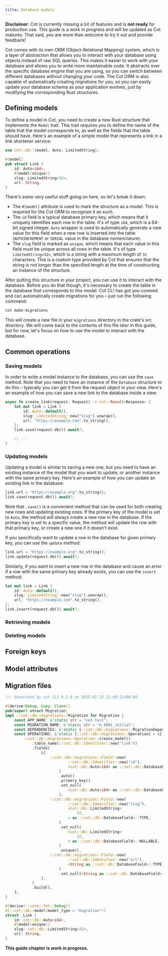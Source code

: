 ```yaml
---
title: Database models
---
```


<div class="alert alert-warning" role="alert"><strong>Disclaimer</strong>: Cot is currently missing a lot of features and is <strong>not ready</strong> for production use. This guide is a work in progress and will be updated as Cot matures. That said, you are more than welcome to try it out and provide feedback!</div>

Cot comes with its own ORM (Object-Relational Mapping) system, which is a layer of abstraction that allows you to interact with your database using objects instead of raw SQL queries. This makes it easier to work with your database and allows you to write more maintainable code. It abstracts over the specific database engine that you are using, so you can switch between different databases without changing your code. The Cot ORM is also capable of automatically creating migrations for you, so you can easily update your database schema as your application evolves, just by modifying the corresponding Rust structures.

## Defining models

To define a model in Cot, you need to create a new Rust structure that implements the `Model` trait. This trait requires you to define the name of the table that the model corresponds to, as well as the fields that the table should have. Here's an example of a simple model that represents a link in a link shortener service:

```rust
use cot::db::{model, Auto, LimitedString};

#[model]
pub struct Link {
    id: Auto<i64>,
    #[model(unique)]
    slug: LimitedString<32>,
    url: String,
}
```

There's some very useful stuff going on here, so let's break it down:

* The `#[model]` attribute is used to mark the structure as a model. This is required for the Cot ORM to recognize it as such.
* The `id` field is a typical database primary key, which means that it uniquely identifies each row in the table. It's of type `i64`, which is a 64-bit signed integer. `Auto` wrapper is used to automatically generate a new value for this field when a new row is inserted into the table (`AUTOINCREMENT` or `SERIAL` value in the database nomenclature).
* The `slug` field is marked as `unique`, which means that each value in this field must be unique across all rows in the table. It's of type `LimitedString<32>`, which is a string with a maximum length of `32` characters. This is a custom type provided by Cot that ensures that the string is not longer than the specified length at the time of constructing an instance of the structure.

After putting this structure in your project, you can use it to interact with the database. Before you do that though, it's necessary to create the table in the database that corresponds to this model. Cot CLI has got you covered and can automatically create migrations for you – just run the following command:

```bash
cot make-migrations
```

This will create a new file in your `migrations` directory in the crate's src directory. We will come back to the contents of this file later in this guide, but for now, let's focus on how to use the model to interact with the database.

## Common operations

### Saving models

In order to write a model instance to the database, you can use the `save` method. Note that you need to have an instance of the `Database` structure to do this – typically you can get it from the request object in your view. Here's an example of how you can save a new link to the database inside a view:

```rust
async fn create_link(request: Request) -> cot::Result<Response> {
    let mut link = Link {
        id: Auto::default(),
        slug: LimitedString::new("slug").unwrap(),
        url: "https://example.com".to_string(),
    };
    link.save(request.db()).await?;

    // ...
}
```

### Updating models

Updating a model is similar to saving a new one, but you need to have an existing instance of the model that you want to update, or another instance with the same primary key. Here's an example of how you can update an existing link in the database:

```rust
link.url = "https://example.org".to_string();
link.save(request.db()).await?;
```

Note that `.save()` is a convenient method that can be used for both creating new rows and updating existing ones. If the primary key of the model is set to `Auto`, the method will always create a new row in the database. If the primary key is set to a specific value, the method will update the row with that primary key, or create a new one if it doesn't exist.

If you specifically want to update a row in the database for given primary key, you can use the `update` method:

```rust
link.url = "https://example.org".to_string();
link.update(request.db()).await?;
```

Similarly, if you want to insert a new row in the database and cause an error if a row with the same primary key already exists, you can use the `insert` method:

```rust
let mut link = Link {
    id: Auto::default(),
    slug: LimitedString::new("slug").unwrap(),
    url: "https://example.com".to_string(),
};
link.insert(request.db()).await?;
```

### Retrieving models

### Deleting models

## Foreign keys

## Model attributes

## Migration files

```rust
//! Generated by cot CLI 0.1.0 on 2025-01-23 11:00:12+00:00

#[derive(Debug, Copy, Clone)]
pub(super) struct Migration;
impl ::cot::db::migrations::Migration for Migration {
    const APP_NAME: &'static str = "cot-test";
    const MIGRATION_NAME: &'static str = "m_0001_initial";
    const DEPENDENCIES: &'static [::cot::db::migrations::MigrationDependency] = &[];
    const OPERATIONS: &'static [::cot::db::migrations::Operation] = &[
        ::cot::db::migrations::Operation::create_model()
            .table_name(::cot::db::Identifier::new("link"))
            .fields(
                &[
                    ::cot::db::migrations::Field::new(
                            ::cot::db::Identifier::new("id"),
                            <cot::db::Auto<i64> as ::cot::db::DatabaseField>::TYPE,
                        )
                        .auto()
                        .primary_key()
                        .set_null(
                            <cot::db::Auto<i64> as ::cot::db::DatabaseField>::NULLABLE,
                        ),
                    ::cot::db::migrations::Field::new(
                            ::cot::db::Identifier::new("slug"),
                            <cot::db::LimitedString<
                                32,
                            > as ::cot::db::DatabaseField>::TYPE,
                        )
                        .set_null(
                            <cot::db::LimitedString<
                                32,
                            > as ::cot::db::DatabaseField>::NULLABLE,
                        )
                        .unique(),
                    ::cot::db::migrations::Field::new(
                            ::cot::db::Identifier::new("url"),
                            <String as ::cot::db::DatabaseField>::TYPE,
                        )
                        .set_null(<String as ::cot::db::DatabaseField>::NULLABLE),
                ],
            )
            .build(),
    ];
}

#[derive(::core::fmt::Debug)]
#[::cot::db::model(model_type = "migration")]
struct _Link {
    id: cot::db::Auto<i64>,
    #[model(unique)]
    slug: cot::db::LimitedString<32>,
    url: String,
}
```

**This guide chapter is work in progress.**
